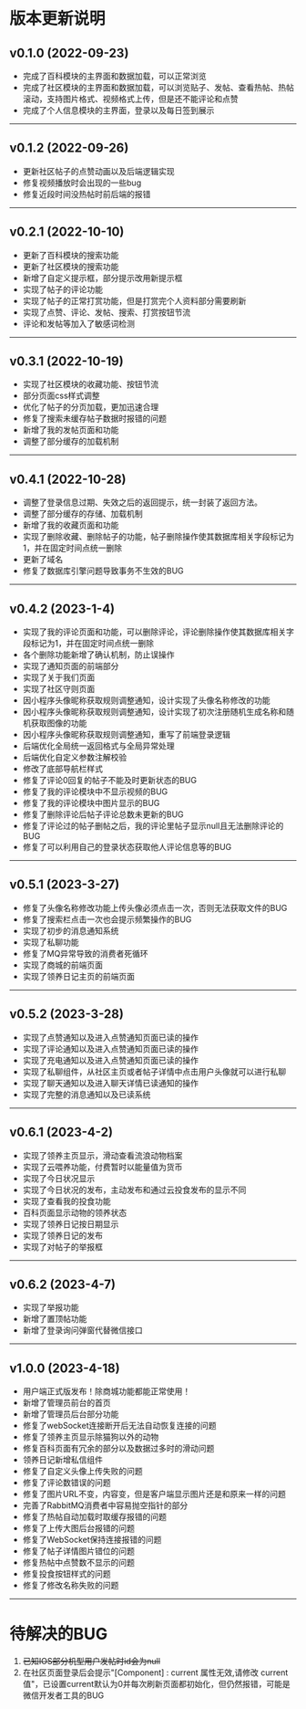 # 版本更新说明
## v0.1.0 (2022-09-23)
  - 完成了百科模块的主界面和数据加载，可以正常浏览
  - 完成了社区模块的主界面和数据加载，可以浏览贴子、发帖、查看热帖、热帖滚动，支持图片格式、视频格式上传，但是还不能评论和点赞
  - 完成了个人信息模块的主界面，登录以及每日签到展示
---
## v0.1.2 (2022-09-26)
  - 更新社区帖子的点赞动画以及后端逻辑实现
  - 修复视频播放时会出现的一些bug
  - 修复近段时间没热帖时前后端的报错
---
## v0.2.1 (2022-10-10)
  - 更新了百科模块的搜索功能
  - 更新了社区模块的搜索功能
  - 新增了自定义提示框，部分提示改用新提示框
  - 实现了帖子的评论功能
  - 实现了帖子的正常打赏功能，但是打赏完个人资料部分需要刷新
  - 实现了点赞、评论、发帖、搜索、打赏按钮节流
  - 评论和发帖等加入了敏感词检测
---
## v0.3.1 (2022-10-19)
  - 实现了社区模块的收藏功能、按钮节流
  - 部分页面css样式调整
  - 优化了帖子的分页加载，更加迅速合理
  - 修复了搜索未缓存帖子数据时报错的问题
  - 新增了我的发帖页面和功能
  - 调整了部分缓存的加载机制
---
## v0.4.1 (2022-10-28)
  - 调整了登录信息过期、失效之后的返回提示，统一封装了返回方法。
  - 调整了部分缓存的存储、加载机制
  - 新增了我的收藏页面和功能
  - 实现了删除收藏、删除帖子的功能，帖子删除操作使其数据库相关字段标记为1，并在固定时间点统一删除
  - 更新了域名
  - 修复了数据库引擎问题导致事务不生效的BUG
---
## v0.4.2 (2023-1-4)
  - 实现了我的评论页面和功能，可以删除评论，评论删除操作使其数据库相关字段标记为1，并在固定时间点统一删除
  - 各个删除功能新增了确认机制，防止误操作
  - 实现了通知页面的前端部分
  - 实现了关于我们页面
  - 实现了社区守则页面
  - 因小程序头像昵称获取规则调整通知，设计实现了头像名称修改的功能
  - 因小程序头像昵称获取规则调整通知，设计实现了初次注册随机生成名称和随机获取图像的功能
  - 因小程序头像昵称获取规则调整通知，重写了前端登录逻辑
  - 后端优化全局统一返回格式与全局异常处理
  - 后端优化自定义参数注解校验
  - 修改了底部导航栏样式
  - 修复了评论0回复的帖子不能及时更新状态的BUG
  - 修复了我的评论模块中不显示视频的BUG
  - 修复了我的评论模块中图片显示的BUG
  - 修复了删除评论后帖子评论总数未更新的BUG
  - 修复了评论过的帖子删帖之后，我的评论里帖子显示null且无法删除评论的BUG
  - 修复了可以利用自己的登录状态获取他人评论信息等的BUG
---
## v0.5.1 (2023-3-27)
  - 修复了头像名称修改功能上传头像必须点击一次，否则无法获取文件的BUG
  - 修复了搜索栏点击一次也会提示频繁操作的BUG
  - 实现了初步的消息通知系统
  - 实现了私聊功能
  - 修复了MQ异常导致的消费者死循环
  - 实现了商城的前端页面
  - 实现了领养日记主页的前端页面
---
## v0.5.2 (2023-3-28)
  - 实现了点赞通知以及进入点赞通知页面已读的操作
  - 实现了评论通知以及进入点赞通知页面已读的操作
  - 实现了充电通知以及进入点赞通知页面已读的操作
  - 实现了私聊组件，从社区主页或者帖子详情中点击用户头像就可以进行私聊
  - 实现了聊天通知以及进入聊天详情已读通知的操作
  - 实现了完整的消息通知以及已读系统
---
## v0.6.1 (2023-4-2)
  - 实现了领养主页显示，滑动查看流浪动物档案
  - 实现了云喂养功能，付费暂时以能量值为货币
  - 实现了今日状况显示
  - 实现了今日状况的发布，主动发布和通过云投食发布的显示不同
  - 实现了查看我的投食功能
  - 百科页面显示动物的领养状态
  - 实现了领养日记按日期显示
  - 实现了领养日记的发布
  - 实现了对帖子的举报框
---
## v0.6.2 (2023-4-7)
  - 实现了举报功能
  - 新增了置顶帖功能
  - 新增了登录询问弹窗代替微信接口

---
## v1.0.0 (2023-4-18)
  - 用户端正式版发布！除商城功能都能正常使用！
  - 新增了管理员前台的首页
  - 新增了管理员后台部分功能
  - 修复了webSocket连接断开后无法自动恢复连接的问题
  - 修复了领养主页显示除猫狗以外的动物
  - 修复百科页面有冗余的部分以及数据过多时的滑动问题
  - 领养日记新增私信组件
  - 修复了自定义头像上传失败的问题
  - 修复了评论数错误的问题
  - 修复了图片URL不变，内容变，但是客户端显示图片还是和原来一样的问题
  - 完善了RabbitMQ消费者中容易抛空指针的部分
  - 修复了热帖自动加载时取缓存报错的问题
  - 修复了上传大图后台报错的问题
  - 修复了WebSocket保持连接报错的问题
  - 修复了帖子详情图片错位的问题
  - 修复热帖中点赞数不显示的问题
  - 修复投食按钮样式的问题
  - 修复了修改名称失败的问题

---
# 待解决的BUG
1. ~~已知IOS部分机型用户发帖时id会为null~~
2. 在社区页面登录后会提示"[Component] <swiper>: current 属性无效,请修改 current 值"，已设置current默认为0并每次刷新页面都初始化，但仍然报错，可能是微信开发者工具的BUG